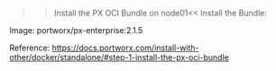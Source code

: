 >>Install the PX OCI Bundle on node01<<
Install the Bundle:

Image: portworx/px-enterprise:2.1.5


Reference: https://docs.portworx.com/install-with-other/docker/standalone/#step-1-install-the-px-oci-bundle
